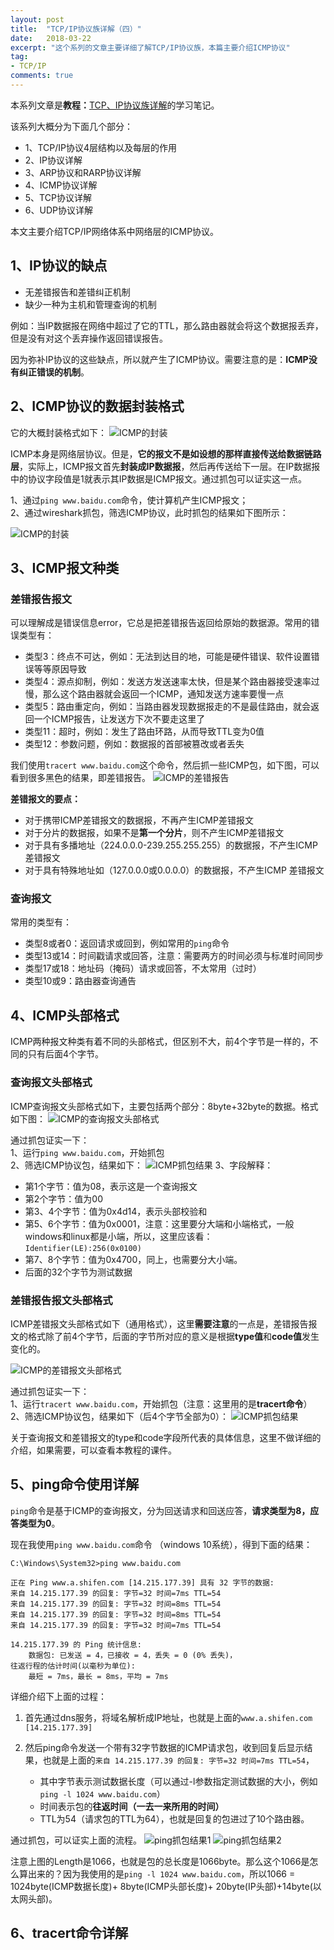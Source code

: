 ```yaml
---
layout: post
title:  "TCP/IP协议族详解（四）"
date:   2018-03-22
excerpt: "这个系列的文章主要详细了解TCP/IP协议族，本篇主要介绍ICMP协议"
tag:
- TCP/IP
comments: true
---
```



本系列文章是**教程：**[TCP、IP协议族详解](http://study.163.com/course/courseMain.htm?courseId=1003343002)的学习笔记。

该系列大概分为下面几个部分：

- 1、TCP/IP协议4层结构以及每层的作用
- 2、IP协议详解
- 3、ARP协议和RARP协议详解
- 4、ICMP协议详解
- 5、TCP协议详解
- 6、UDP协议详解

本文主要介绍TCP/IP网络体系中网络层的ICMP协议。


## 1、IP协议的缺点

- 无差错报告和差错纠正机制
- 缺少一种为主机和管理查询的机制

例如：当IP数据报在网络中超过了它的TTL，那么路由器就会将这个数据报丢弃，但是没有对这个丢弃操作返回错误报告。

因为弥补IP协议的这些缺点，所以就产生了ICMP协议。需要注意的是：**ICMP没有纠正错误的机制**。


## 2、ICMP协议的数据封装格式

它的大概封装格式如下：
![ICMP的封装](/images/posts/tcp-ip/icmp-head-1.png)

ICMP本身是网络层协议。但是，**它的报文不是如设想的那样直接传送给数据链路层**，实际上，ICMP报文首先**封装成IP数据报**，然后再传送给下一层。在IP数据报中的协议字段值是1就表示其IP数据是ICMP报文。通过抓包可以证实这一点。

1、通过`ping www.baidu.com`命令，使计算机产生ICMP报文；  
2、通过wireshark抓包，筛选ICMP协议，此时抓包的结果如下图所示：

![ICMP的封装](/images/posts/tcp-ip/icmp-wireshark-1.png)

## 3、ICMP报文种类

### 差错报告报文

可以理解成是错误信息error，它总是把差错报告返回给原始的数据源。常用的错误类型有：

- 类型3：终点不可达，例如：无法到达目的地，可能是硬件错误、软件设置错误等等原因导致
- 类型4：源点抑制，例如：发送方发送速率太快，但是某个路由器接受速率过慢，那么这个路由器就会返回一个ICMP，通知发送方速率要慢一点
- 类型5：路由重定向，例如：当路由器发现数据报走的不是最佳路由，就会返回一个ICMP报告，让发送方下次不要走这里了
- 类型11：超时，例如：发生了路由环路，从而导致TTL变为0值
- 类型12：参数问题，例如：数据报的首部被篡改或者丢失

我们使用`tracert www.baidu.com`这个命令，然后抓一些ICMP包，如下图，可以看到很多黑色的结果，即差错报告。
![ICMP的差错报告](/images/posts/tcp-ip/icmp-wireshark-2.png)

**差错报文的要点：**

- 对于携带ICMP差错报文的数据报，不再产生ICMP差错报文
- 对于分片的数据报，如果不是**第一个分片**，则不产生ICMP差错报文
- 对于具有多播地址（224.0.0.0-239.255.255.255）的数据报，不产生ICMP差错报文
- 对于具有特殊地址如（127.0.0.0或0.0.0.0）的数据报，不产生ICMP
差错报文


### 查询报文

常用的类型有：

- 类型8或者0：返回请求或回到，例如常用的`ping`命令
- 类型13或14：时间戳请求或回答，注意：需要两方的时间必须与标准时间同步
- 类型17或18：地址码（掩码）请求或回答，不太常用（过时）
- 类型10或9：路由器查询通告

## 4、ICMP头部格式

ICMP两种报文种类有着不同的头部格式，但区别不大，前4个字节是一样的，不同的只有后面4个字节。

### 查询报文头部格式

ICMP查询报文头部格式如下，主要包括两个部分：8byte+32byte的数据。格式如下图：
![ICMP的查询报文头部格式](/images/posts/tcp-ip/icmp-head-2.png)

通过抓包证实一下：  
1、运行`ping www.baidu.com`，开始抓包  
2、筛选ICMP协议包，结果如下：
![ICMP抓包结果](/images/posts/tcp-ip/icmp-wireshark-3.png)
3、字段解释：  

- 第1个字节：值为08，表示这是一个查询报文
- 第2个字节：值为00
- 第3、4个字节：值为0x4d14，表示头部校验和
- 第5、6个字节：值为0x0001，注意：这里要分大端和小端格式，一般windows和linux都是小端，所以，这里应该看：`Identifier(LE):256(0x0100)`
- 第7、8个字节：值为0x4700，同上，也需要分大小端。
- 后面的32个字节为测试数据


### 差错报告报文头部格式

ICMP差错报文头部格式如下（通用格式），这里**需要注意**的一点是，差错报告报文的格式除了前4个字节，后面的字节所对应的意义是根据**type值**和**code值**发生变化的。

![ICMP的差错报文头部格式](/images/posts/tcp-ip/icmp-head-3.png)

通过抓包证实一下：  
1、运行`tracert www.baidu.com`，开始抓包（注意：这里用的是**tracert命令**）  
2、筛选ICMP协议包，结果如下（后4个字节全部为0）：
![ICMP抓包结果](/images/posts/tcp-ip/icmp-wireshark-4.png)  

关于查询报文和差错报文的type和code字段所代表的具体信息，这里不做详细的介绍，如果需要，可以查看本教程的课件。

## 5、ping命令使用详解

`ping`命令是基于ICMP的查询报文，分为回送请求和回送应答，**请求类型为8，应答类型为0**。

现在我使用`ping www.baidu.com`命令 （windows 10系统），得到下面的结果：

	C:\Windows\System32>ping www.baidu.com
	
	正在 Ping www.a.shifen.com [14.215.177.39] 具有 32 字节的数据:
	来自 14.215.177.39 的回复: 字节=32 时间=7ms TTL=54
	来自 14.215.177.39 的回复: 字节=32 时间=8ms TTL=54
	来自 14.215.177.39 的回复: 字节=32 时间=8ms TTL=54
	来自 14.215.177.39 的回复: 字节=32 时间=7ms TTL=54
	
	14.215.177.39 的 Ping 统计信息:
	    数据包: 已发送 = 4，已接收 = 4，丢失 = 0 (0% 丢失)，
	往返行程的估计时间(以毫秒为单位):
	    最短 = 7ms，最长 = 8ms，平均 = 7ms

详细介绍下上面的过程：
1. 首先通过dns服务，将域名解析成IP地址，也就是上面的`www.a.shifen.com [14.215.177.39]`
2. 然后ping命令发送一个带有32字节数据的ICMP请求包，收到回复后显示结果，也就是上面的`来自 14.215.177.39 的回复: 字节=32 时间=7ms TTL=54`，

	- 其中字节表示测试数据长度（可以通过-l参数指定测试数据的大小，例如`ping -l 1024 www.baidu.com`）
	- 时间表示包的**往返时间（一去一来所用的时间）**
	- TTL为54（请求包的TTL为64），也就是回复的包进过了10个路由器。

通过抓包，可以证实上面的流程。
![ping抓包结果1](/images/posts/tcp-ip/ping-wireshark-1.png) 
![ping抓包结果2](/images/posts/tcp-ip/ping-wireshark-2.png) 

注意上图的Length是1066，也就是包的总长度是1066byte。那么这个1066是怎么算出来的？因为我使用的是`ping -l 1024 www.baidu.com`，所以1066 = 1024byte(ICMP数据长度)+ 8byte(ICMP头部长度)+ 20byte(IP头部)+14byte(以太网头部)。

## 6、tracert命令详解
